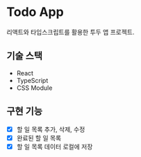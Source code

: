 # Todo App

리액트와 타입스크립트를 활용한 투두 앱 프로젝트.

## 기술 스택

- React
- TypeScript
- CSS Module

## 구현 기능

- [x] 할 일 목록 추가, 삭제, 수정
- [x] 완료된 할 일 목록
- [x] 할 일 목록 데이터 로컬에 저장
